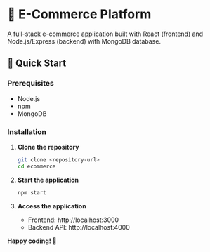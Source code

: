 # 🛒 E-Commerce Platform

A full-stack e-commerce application built with React (frontend) and Node.js/Express (backend) with MongoDB database.

## 🚀 Quick Start

### Prerequisites

- Node.js
- npm
- MongoDB

### Installation

1. **Clone the repository**

   ```bash
   git clone <repository-url>
   cd ecommerce
   ```

2. **Start the application**

   ```bash
   npm start
   ```

3. **Access the application**
   - Frontend: http://localhost:3000
   - Backend API: http://localhost:4000

**Happy coding! 🚀**
